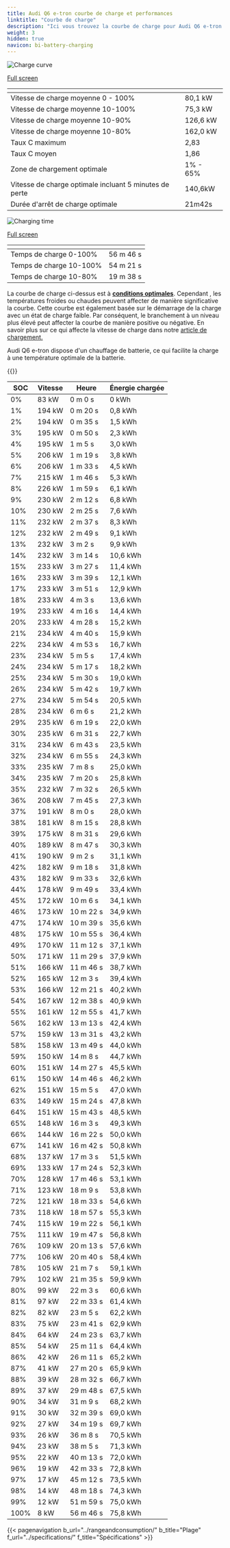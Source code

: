 ```yaml
---
title: Audi Q6 e-tron courbe de charge et performances
linktitle: "Courbe de charge"
description: "Ici vous trouvez la courbe de charge pour Audi Q6 e-tron."
weight: 3
hidden: true
navicon: bi-battery-charging
---
```

<!-- markdownlint-disable MD033 -->
<!-- markdownlint-disable MD010 -->
<img src="/images/models/audi/q6_e-tron/q6_e-tron/chargingcurve.svg" alt="Charge curve" class="img-fluid">

[Full screen](/images/models/audi/q6_e-tron/q6_e-tron/chargingcurve.svg)


<div class="table-responsive">
<table class="table table-striped border">
	<thead>
		<tr>
			<th>
			</th>
			<th>
			</th>
		</tr>
	</thead>
	<tbody>
		<tr>
			<td>
				Vitesse de charge moyenne 0 - 100%
			</td>
			<td>
				80,1 kW
			</td>
		</tr>
		<tr>
			<td>
				Vitesse de charge moyenne 10-100%
			</td>
			<td>
				75,3 kW
			</td>
		</tr>
		<tr>
			<td>
				Vitesse de charge moyenne 10-90%
			</td>
			<td>
				126,6 kW
			</td>
		</tr>
		<tr>
			<td>
				Vitesse de charge moyenne 10-80%
			</td>
			<td>
				162,0 kW
			</td>
		</tr>
		<tr>
			<td>
				Taux C maximum
			</td>
			<td>
				2,83
			</td>
		</tr>
		<tr>
			<td>
				Taux C moyen
			</td>
			<td>
				1,86
			</td>
		</tr>
		<tr>
			<td>
				Zone de chargement optimale
			</td>
			<td>
				1% - 65%
			</td>
		</tr>
		<tr>
			<td>
				Vitesse de charge optimale incluant 5 minutes de perte
			</td>
			<td>
				140,6kW
			</td>
		</tr>
		<tr>
			<td>
				Durée d'arrêt de charge optimale
			</td>
			<td>
				21m42s
			</td>
		</tr>
	</tbody>
</table>
</div>
<img src="/images/models/audi/q6_e-tron/q6_e-tron/chargingtime.svg" alt="Charging time" class="img-fluid">

[Full screen](/images/models/audi/q6_e-tron/q6_e-tron/chargingtime.svg)
<div class="table-responsive">
<table class="table table-striped border">
	<thead>
		<tr>
			<th>
			</th>
			<th>
			</th>
		</tr>
	</thead>
	<tbody>
		<tr>
			<td>
				Temps de charge 0-100%
			</td>
			<td>
				 56 m 46 s
			</td>
		</tr>
		<tr>
			<td>
				Temps de charge 10-100%
			</td>
			<td>
				 54 m 21 s
			</td>
		</tr>
		<tr>
			<td>
				Temps de charge 10-80%
			</td>
			<td>
				 19 m 38 s
			</td>
		</tr>
	</tbody>
</table>
</div>


La courbe de charge ci-dessus est à **[conditions optimales](../../../../../technology/battery/charging/#temperature)**. Cependant , les températures froides ou chaudes peuvent affecter de manière significative la courbe. Cette courbe est également basée sur le démarrage de la charge avec un état de charge faible. Par conséquent, le branchement à un niveau plus élevé peut affecter la courbe de manière positive ou négative. En savoir plus sur ce qui affecte la vitesse de charge dans notre [article de chargement.](../../../../../technology/battery/charging/)


Audi Q6 e-tron dispose d'un chauffage de batterie, ce qui facilite la charge à une température optimale de la batterie.


{{<evkxdisplayaddarticle />}}
<div class="table-responsive">
<table class="table table-striped border">
	<thead>
		<tr>
			<th>
				SOC
			</th>
			<th>
				Vitesse
			</th>
			<th>
				Heure
			</th>
			<th>
				Énergie chargée
			</th>
		</tr>
	</thead>
	<tbody>
		<tr>
			<td>
				0%
			</td>
			<td>
				83 kW
			</td>
			<td>
				 0 m 0 s
			</td>
			<td>
				0 kWh
			</td>
		</tr>
		<tr>
			<td>
				1%
			</td>
			<td>
				194 kW
			</td>
			<td>
				 0 m 20 s
			</td>
			<td>
				0,8 kWh
			</td>
		</tr>
		<tr>
			<td>
				2%
			</td>
			<td>
				194 kW
			</td>
			<td>
				 0 m 35 s
			</td>
			<td>
				1,5 kWh
			</td>
		</tr>
		<tr>
			<td>
				3%
			</td>
			<td>
				195 kW
			</td>
			<td>
				 0 m 50 s
			</td>
			<td>
				2,3 kWh
			</td>
		</tr>
		<tr>
			<td>
				4%
			</td>
			<td>
				195 kW
			</td>
			<td>
				 1 m 5 s
			</td>
			<td>
				3,0 kWh
			</td>
		</tr>
		<tr>
			<td>
				5%
			</td>
			<td>
				206 kW
			</td>
			<td>
				 1 m 19 s
			</td>
			<td>
				3,8 kWh
			</td>
		</tr>
		<tr>
			<td>
				6%
			</td>
			<td>
				206 kW
			</td>
			<td>
				 1 m 33 s
			</td>
			<td>
				4,5 kWh
			</td>
		</tr>
		<tr>
			<td>
				7%
			</td>
			<td>
				215 kW
			</td>
			<td>
				 1 m 46 s
			</td>
			<td>
				5,3 kWh
			</td>
		</tr>
		<tr>
			<td>
				8%
			</td>
			<td>
				226 kW
			</td>
			<td>
				 1 m 59 s
			</td>
			<td>
				6,1 kWh
			</td>
		</tr>
		<tr>
			<td>
				9%
			</td>
			<td>
				230 kW
			</td>
			<td>
				 2 m 12 s
			</td>
			<td>
				6,8 kWh
			</td>
		</tr>
		<tr>
			<td>
				10%
			</td>
			<td>
				230 kW
			</td>
			<td>
				 2 m 25 s
			</td>
			<td>
				7,6 kWh
			</td>
		</tr>
		<tr>
			<td>
				11%
			</td>
			<td>
				232 kW
			</td>
			<td>
				 2 m 37 s
			</td>
			<td>
				8,3 kWh
			</td>
		</tr>
		<tr>
			<td>
				12%
			</td>
			<td>
				232 kW
			</td>
			<td>
				 2 m 49 s
			</td>
			<td>
				9,1 kWh
			</td>
		</tr>
		<tr>
			<td>
				13%
			</td>
			<td>
				232 kW
			</td>
			<td>
				 3 m 2 s
			</td>
			<td>
				9,9 kWh
			</td>
		</tr>
		<tr>
			<td>
				14%
			</td>
			<td>
				232 kW
			</td>
			<td>
				 3 m 14 s
			</td>
			<td>
				10,6 kWh
			</td>
		</tr>
		<tr>
			<td>
				15%
			</td>
			<td>
				233 kW
			</td>
			<td>
				 3 m 27 s
			</td>
			<td>
				11,4 kWh
			</td>
		</tr>
		<tr>
			<td>
				16%
			</td>
			<td>
				233 kW
			</td>
			<td>
				 3 m 39 s
			</td>
			<td>
				12,1 kWh
			</td>
		</tr>
		<tr>
			<td>
				17%
			</td>
			<td>
				233 kW
			</td>
			<td>
				 3 m 51 s
			</td>
			<td>
				12,9 kWh
			</td>
		</tr>
		<tr>
			<td>
				18%
			</td>
			<td>
				233 kW
			</td>
			<td>
				 4 m 3 s
			</td>
			<td>
				13,6 kWh
			</td>
		</tr>
		<tr>
			<td>
				19%
			</td>
			<td>
				233 kW
			</td>
			<td>
				 4 m 16 s
			</td>
			<td>
				14,4 kWh
			</td>
		</tr>
		<tr>
			<td>
				20%
			</td>
			<td>
				233 kW
			</td>
			<td>
				 4 m 28 s
			</td>
			<td>
				15,2 kWh
			</td>
		</tr>
		<tr>
			<td>
				21%
			</td>
			<td>
				234 kW
			</td>
			<td>
				 4 m 40 s
			</td>
			<td>
				15,9 kWh
			</td>
		</tr>
		<tr>
			<td>
				22%
			</td>
			<td>
				234 kW
			</td>
			<td>
				 4 m 53 s
			</td>
			<td>
				16,7 kWh
			</td>
		</tr>
		<tr>
			<td>
				23%
			</td>
			<td>
				234 kW
			</td>
			<td>
				 5 m 5 s
			</td>
			<td>
				17,4 kWh
			</td>
		</tr>
		<tr>
			<td>
				24%
			</td>
			<td>
				234 kW
			</td>
			<td>
				 5 m 17 s
			</td>
			<td>
				18,2 kWh
			</td>
		</tr>
		<tr>
			<td>
				25%
			</td>
			<td>
				234 kW
			</td>
			<td>
				 5 m 30 s
			</td>
			<td>
				19,0 kWh
			</td>
		</tr>
		<tr>
			<td>
				26%
			</td>
			<td>
				234 kW
			</td>
			<td>
				 5 m 42 s
			</td>
			<td>
				19,7 kWh
			</td>
		</tr>
		<tr>
			<td>
				27%
			</td>
			<td>
				234 kW
			</td>
			<td>
				 5 m 54 s
			</td>
			<td>
				20,5 kWh
			</td>
		</tr>
		<tr>
			<td>
				28%
			</td>
			<td>
				234 kW
			</td>
			<td>
				 6 m 6 s
			</td>
			<td>
				21,2 kWh
			</td>
		</tr>
		<tr>
			<td>
				29%
			</td>
			<td>
				235 kW
			</td>
			<td>
				 6 m 19 s
			</td>
			<td>
				22,0 kWh
			</td>
		</tr>
		<tr>
			<td>
				30%
			</td>
			<td>
				235 kW
			</td>
			<td>
				 6 m 31 s
			</td>
			<td>
				22,7 kWh
			</td>
		</tr>
		<tr>
			<td>
				31%
			</td>
			<td>
				234 kW
			</td>
			<td>
				 6 m 43 s
			</td>
			<td>
				23,5 kWh
			</td>
		</tr>
		<tr>
			<td>
				32%
			</td>
			<td>
				234 kW
			</td>
			<td>
				 6 m 55 s
			</td>
			<td>
				24,3 kWh
			</td>
		</tr>
		<tr>
			<td>
				33%
			</td>
			<td>
				235 kW
			</td>
			<td>
				 7 m 8 s
			</td>
			<td>
				25,0 kWh
			</td>
		</tr>
		<tr>
			<td>
				34%
			</td>
			<td>
				235 kW
			</td>
			<td>
				 7 m 20 s
			</td>
			<td>
				25,8 kWh
			</td>
		</tr>
		<tr>
			<td>
				35%
			</td>
			<td>
				232 kW
			</td>
			<td>
				 7 m 32 s
			</td>
			<td>
				26,5 kWh
			</td>
		</tr>
		<tr>
			<td>
				36%
			</td>
			<td>
				208 kW
			</td>
			<td>
				 7 m 45 s
			</td>
			<td>
				27,3 kWh
			</td>
		</tr>
		<tr>
			<td>
				37%
			</td>
			<td>
				191 kW
			</td>
			<td>
				 8 m 0 s
			</td>
			<td>
				28,0 kWh
			</td>
		</tr>
		<tr>
			<td>
				38%
			</td>
			<td>
				181 kW
			</td>
			<td>
				 8 m 15 s
			</td>
			<td>
				28,8 kWh
			</td>
		</tr>
		<tr>
			<td>
				39%
			</td>
			<td>
				175 kW
			</td>
			<td>
				 8 m 31 s
			</td>
			<td>
				29,6 kWh
			</td>
		</tr>
		<tr>
			<td>
				40%
			</td>
			<td>
				189 kW
			</td>
			<td>
				 8 m 47 s
			</td>
			<td>
				30,3 kWh
			</td>
		</tr>
		<tr>
			<td>
				41%
			</td>
			<td>
				190 kW
			</td>
			<td>
				 9 m 2 s
			</td>
			<td>
				31,1 kWh
			</td>
		</tr>
		<tr>
			<td>
				42%
			</td>
			<td>
				182 kW
			</td>
			<td>
				 9 m 18 s
			</td>
			<td>
				31,8 kWh
			</td>
		</tr>
		<tr>
			<td>
				43%
			</td>
			<td>
				182 kW
			</td>
			<td>
				 9 m 33 s
			</td>
			<td>
				32,6 kWh
			</td>
		</tr>
		<tr>
			<td>
				44%
			</td>
			<td>
				178 kW
			</td>
			<td>
				 9 m 49 s
			</td>
			<td>
				33,4 kWh
			</td>
		</tr>
		<tr>
			<td>
				45%
			</td>
			<td>
				172 kW
			</td>
			<td>
				 10 m 6 s
			</td>
			<td>
				34,1 kWh
			</td>
		</tr>
		<tr>
			<td>
				46%
			</td>
			<td>
				173 kW
			</td>
			<td>
				 10 m 22 s
			</td>
			<td>
				34,9 kWh
			</td>
		</tr>
		<tr>
			<td>
				47%
			</td>
			<td>
				174 kW
			</td>
			<td>
				 10 m 39 s
			</td>
			<td>
				35,6 kWh
			</td>
		</tr>
		<tr>
			<td>
				48%
			</td>
			<td>
				175 kW
			</td>
			<td>
				 10 m 55 s
			</td>
			<td>
				36,4 kWh
			</td>
		</tr>
		<tr>
			<td>
				49%
			</td>
			<td>
				170 kW
			</td>
			<td>
				 11 m 12 s
			</td>
			<td>
				37,1 kWh
			</td>
		</tr>
		<tr>
			<td>
				50%
			</td>
			<td>
				171 kW
			</td>
			<td>
				 11 m 29 s
			</td>
			<td>
				37,9 kWh
			</td>
		</tr>
		<tr>
			<td>
				51%
			</td>
			<td>
				166 kW
			</td>
			<td>
				 11 m 46 s
			</td>
			<td>
				38,7 kWh
			</td>
		</tr>
		<tr>
			<td>
				52%
			</td>
			<td>
				165 kW
			</td>
			<td>
				 12 m 3 s
			</td>
			<td>
				39,4 kWh
			</td>
		</tr>
		<tr>
			<td>
				53%
			</td>
			<td>
				166 kW
			</td>
			<td>
				 12 m 21 s
			</td>
			<td>
				40,2 kWh
			</td>
		</tr>
		<tr>
			<td>
				54%
			</td>
			<td>
				167 kW
			</td>
			<td>
				 12 m 38 s
			</td>
			<td>
				40,9 kWh
			</td>
		</tr>
		<tr>
			<td>
				55%
			</td>
			<td>
				161 kW
			</td>
			<td>
				 12 m 55 s
			</td>
			<td>
				41,7 kWh
			</td>
		</tr>
		<tr>
			<td>
				56%
			</td>
			<td>
				162 kW
			</td>
			<td>
				 13 m 13 s
			</td>
			<td>
				42,4 kWh
			</td>
		</tr>
		<tr>
			<td>
				57%
			</td>
			<td>
				159 kW
			</td>
			<td>
				 13 m 31 s
			</td>
			<td>
				43,2 kWh
			</td>
		</tr>
		<tr>
			<td>
				58%
			</td>
			<td>
				158 kW
			</td>
			<td>
				 13 m 49 s
			</td>
			<td>
				44,0 kWh
			</td>
		</tr>
		<tr>
			<td>
				59%
			</td>
			<td>
				150 kW
			</td>
			<td>
				 14 m 8 s
			</td>
			<td>
				44,7 kWh
			</td>
		</tr>
		<tr>
			<td>
				60%
			</td>
			<td>
				151 kW
			</td>
			<td>
				 14 m 27 s
			</td>
			<td>
				45,5 kWh
			</td>
		</tr>
		<tr>
			<td>
				61%
			</td>
			<td>
				150 kW
			</td>
			<td>
				 14 m 46 s
			</td>
			<td>
				46,2 kWh
			</td>
		</tr>
		<tr>
			<td>
				62%
			</td>
			<td>
				151 kW
			</td>
			<td>
				 15 m 5 s
			</td>
			<td>
				47,0 kWh
			</td>
		</tr>
		<tr>
			<td>
				63%
			</td>
			<td>
				149 kW
			</td>
			<td>
				 15 m 24 s
			</td>
			<td>
				47,8 kWh
			</td>
		</tr>
		<tr>
			<td>
				64%
			</td>
			<td>
				151 kW
			</td>
			<td>
				 15 m 43 s
			</td>
			<td>
				48,5 kWh
			</td>
		</tr>
		<tr>
			<td>
				65%
			</td>
			<td>
				148 kW
			</td>
			<td>
				 16 m 3 s
			</td>
			<td>
				49,3 kWh
			</td>
		</tr>
		<tr>
			<td>
				66%
			</td>
			<td>
				144 kW
			</td>
			<td>
				 16 m 22 s
			</td>
			<td>
				50,0 kWh
			</td>
		</tr>
		<tr>
			<td>
				67%
			</td>
			<td>
				141 kW
			</td>
			<td>
				 16 m 42 s
			</td>
			<td>
				50,8 kWh
			</td>
		</tr>
		<tr>
			<td>
				68%
			</td>
			<td>
				137 kW
			</td>
			<td>
				 17 m 3 s
			</td>
			<td>
				51,5 kWh
			</td>
		</tr>
		<tr>
			<td>
				69%
			</td>
			<td>
				133 kW
			</td>
			<td>
				 17 m 24 s
			</td>
			<td>
				52,3 kWh
			</td>
		</tr>
		<tr>
			<td>
				70%
			</td>
			<td>
				128 kW
			</td>
			<td>
				 17 m 46 s
			</td>
			<td>
				53,1 kWh
			</td>
		</tr>
		<tr>
			<td>
				71%
			</td>
			<td>
				123 kW
			</td>
			<td>
				 18 m 9 s
			</td>
			<td>
				53,8 kWh
			</td>
		</tr>
		<tr>
			<td>
				72%
			</td>
			<td>
				121 kW
			</td>
			<td>
				 18 m 33 s
			</td>
			<td>
				54,6 kWh
			</td>
		</tr>
		<tr>
			<td>
				73%
			</td>
			<td>
				118 kW
			</td>
			<td>
				 18 m 57 s
			</td>
			<td>
				55,3 kWh
			</td>
		</tr>
		<tr>
			<td>
				74%
			</td>
			<td>
				115 kW
			</td>
			<td>
				 19 m 22 s
			</td>
			<td>
				56,1 kWh
			</td>
		</tr>
		<tr>
			<td>
				75%
			</td>
			<td>
				111 kW
			</td>
			<td>
				 19 m 47 s
			</td>
			<td>
				56,8 kWh
			</td>
		</tr>
		<tr>
			<td>
				76%
			</td>
			<td>
				109 kW
			</td>
			<td>
				 20 m 13 s
			</td>
			<td>
				57,6 kWh
			</td>
		</tr>
		<tr>
			<td>
				77%
			</td>
			<td>
				106 kW
			</td>
			<td>
				 20 m 40 s
			</td>
			<td>
				58,4 kWh
			</td>
		</tr>
		<tr>
			<td>
				78%
			</td>
			<td>
				105 kW
			</td>
			<td>
				 21 m 7 s
			</td>
			<td>
				59,1 kWh
			</td>
		</tr>
		<tr>
			<td>
				79%
			</td>
			<td>
				102 kW
			</td>
			<td>
				 21 m 35 s
			</td>
			<td>
				59,9 kWh
			</td>
		</tr>
		<tr>
			<td>
				80%
			</td>
			<td>
				99 kW
			</td>
			<td>
				 22 m 3 s
			</td>
			<td>
				60,6 kWh
			</td>
		</tr>
		<tr>
			<td>
				81%
			</td>
			<td>
				97 kW
			</td>
			<td>
				 22 m 33 s
			</td>
			<td>
				61,4 kWh
			</td>
		</tr>
		<tr>
			<td>
				82%
			</td>
			<td>
				82 kW
			</td>
			<td>
				 23 m 5 s
			</td>
			<td>
				62,2 kWh
			</td>
		</tr>
		<tr>
			<td>
				83%
			</td>
			<td>
				75 kW
			</td>
			<td>
				 23 m 41 s
			</td>
			<td>
				62,9 kWh
			</td>
		</tr>
		<tr>
			<td>
				84%
			</td>
			<td>
				64 kW
			</td>
			<td>
				 24 m 23 s
			</td>
			<td>
				63,7 kWh
			</td>
		</tr>
		<tr>
			<td>
				85%
			</td>
			<td>
				54 kW
			</td>
			<td>
				 25 m 11 s
			</td>
			<td>
				64,4 kWh
			</td>
		</tr>
		<tr>
			<td>
				86%
			</td>
			<td>
				42 kW
			</td>
			<td>
				 26 m 11 s
			</td>
			<td>
				65,2 kWh
			</td>
		</tr>
		<tr>
			<td>
				87%
			</td>
			<td>
				41 kW
			</td>
			<td>
				 27 m 20 s
			</td>
			<td>
				65,9 kWh
			</td>
		</tr>
		<tr>
			<td>
				88%
			</td>
			<td>
				39 kW
			</td>
			<td>
				 28 m 32 s
			</td>
			<td>
				66,7 kWh
			</td>
		</tr>
		<tr>
			<td>
				89%
			</td>
			<td>
				37 kW
			</td>
			<td>
				 29 m 48 s
			</td>
			<td>
				67,5 kWh
			</td>
		</tr>
		<tr>
			<td>
				90%
			</td>
			<td>
				34 kW
			</td>
			<td>
				 31 m 9 s
			</td>
			<td>
				68,2 kWh
			</td>
		</tr>
		<tr>
			<td>
				91%
			</td>
			<td>
				30 kW
			</td>
			<td>
				 32 m 39 s
			</td>
			<td>
				69,0 kWh
			</td>
		</tr>
		<tr>
			<td>
				92%
			</td>
			<td>
				27 kW
			</td>
			<td>
				 34 m 19 s
			</td>
			<td>
				69,7 kWh
			</td>
		</tr>
		<tr>
			<td>
				93%
			</td>
			<td>
				26 kW
			</td>
			<td>
				 36 m 8 s
			</td>
			<td>
				70,5 kWh
			</td>
		</tr>
		<tr>
			<td>
				94%
			</td>
			<td>
				23 kW
			</td>
			<td>
				 38 m 5 s
			</td>
			<td>
				71,3 kWh
			</td>
		</tr>
		<tr>
			<td>
				95%
			</td>
			<td>
				22 kW
			</td>
			<td>
				 40 m 13 s
			</td>
			<td>
				72,0 kWh
			</td>
		</tr>
		<tr>
			<td>
				96%
			</td>
			<td>
				19 kW
			</td>
			<td>
				 42 m 33 s
			</td>
			<td>
				72,8 kWh
			</td>
		</tr>
		<tr>
			<td>
				97%
			</td>
			<td>
				17 kW
			</td>
			<td>
				 45 m 12 s
			</td>
			<td>
				73,5 kWh
			</td>
		</tr>
		<tr>
			<td>
				98%
			</td>
			<td>
				14 kW
			</td>
			<td>
				 48 m 18 s
			</td>
			<td>
				74,3 kWh
			</td>
		</tr>
		<tr>
			<td>
				99%
			</td>
			<td>
				12 kW
			</td>
			<td>
				 51 m 59 s
			</td>
			<td>
				75,0 kWh
			</td>
		</tr>
		<tr>
			<td>
				100%
			</td>
			<td>
				8 kW
			</td>
			<td>
				 56 m 46 s
			</td>
			<td>
				75,8 kWh
			</td>
		</tr>
	</tbody>
</table>
</div>


{{< pagenavigation b_url="../rangeandconsumption/" b_title="Plage" f_url="../specifications/" f_title="Spécifications" >}}
